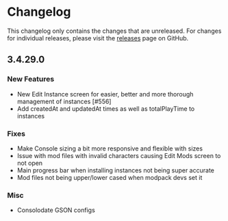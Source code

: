 # Changelog

This changelog only contains the changes that are unreleased. For changes for individual releases, please visit the
[releases](https://github.com/ATLauncher/ATLauncher/releases) page on GitHub.

## 3.4.29.0

### New Features
- New Edit Instance screen for easier, better and more thorough management of instances [#556]
- Add createdAt and updatedAt times as well as totalPlayTime to instances

### Fixes
- Make Console sizing a bit more responsive and flexible with sizes
- Issue with mod files with invalid characters causing Edit Mods screen to not open
- Main progress bar when installing instances not being super accurate
- Mod files not being upper/lower cased when modpack devs set it

### Misc
- Consolodate GSON configs